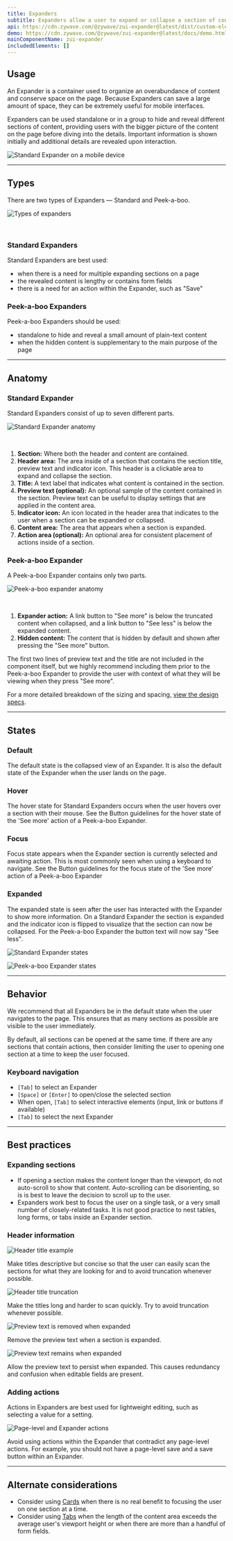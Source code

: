 ```yaml
---
title: Expanders
subtitle: Expanders allow a user to expand or collapse a section of content
api: https://cdn.zywave.com/@zywave/zui-expander@latest/dist/custom-elements.json
demo: https://cdn.zywave.com/@zywave/zui-expander@latest/docs/demo.html
mainComponentName: zui-expander
includedElements: []
---
```

## Usage

An Expander is a container used to organize an overabundance of content and conserve space on the page. Because Expanders can save a large amount of space, they can be extremely useful for mobile interfaces.

Expanders can be used standalone or in a group to hide and reveal different sections of content, providing users with the bigger picture of the content on the page before diving into the details. Important information is shown initially and additional details are revealed upon interaction.  

![Standard Expander on a mobile device](/images/expander_usage_mobile.svg)

- - -

## Types

There are two types of Expanders — Standard and Peek-a-boo. 

![Types of expanders](/images/expander_types.svg)

</br>

### Standard Expanders

Standard Expanders are best used:

* when there is a need for multiple expanding sections on a page
* the revealed content is lengthy or contains form fields
* there is a need for an action within the Expander, such as "Save"

<docs-spacer size= "small"></docs-spacer>

### Peek-a-boo Expanders

Peek-a-boo Expanders should be used:

* standalone to hide and reveal a small amount of plain-text content
* when the hidden content is supplementary to the main purpose of the page

- - -

## Anatomy

### Standard Expander

Standard Expanders consist of up to seven different parts. 

![Standard Expander anatomy](/images/standard_expander_anatomy.svg)

</br>

1. **Section:** Where both the header and content are contained.
2. **Header area:** The area inside of a section that contains the section title, preview text and indicator icon. This header is a clickable area to expand and collapse the section. 
3. **Title:** A text label that indicates what content is contained in the section.
4. **Preview text (optional):**  An optional sample of the content contained in the section. Preview text can be useful to display settings that are applied in the content area. 
5. **Indicator icon:** An icon located in the header area that indicates to the user when a section can be expanded or collapsed. 
6. **Content area:** The area that appears when a section is expanded.
7. **Action area (optional):** An optional area for consistent placement of actions inside of a section.

<docs-spacer size="small"></docs-spacer>

### Peek-a-boo Expander

A Peek-a-boo Expander contains only two parts.

![Peek-a-boo expander anatomy](/images/peek-a-boo_expander_anatomy.svg)

</br>

1.  **Expander action:** A link button to "See more" is below the truncated content when collapsed, and a link button to "See less" is below the expanded content. 
2. **Hidden content:** The content that is hidden by default and shown after pressing the "See more" button.

The first two lines of preview text and the title are not included in the component itself, but we highly recommend including them prior to the Peek-a-boo Expander to provide the user with context of what they will be viewing when they press "See more".

<docs-spacer size="small"></docs-spacer>

For a more detailed breakdown of the sizing and spacing, [view the design specs](https://xd.adobe.com/view/a6f89984-5337-4059-b732-a81634401e1d-f3ab/).

- - -

## States

### Default

The default state is the collapsed view of an Expander. It is also the default state of the Expander when the user lands on the page. 

### Hover

The hover state for Standard Expanders occurs when the user hovers over a section with their mouse. See the Button guidelines for the hover state of the 'See more' action of a Peek-a-boo Expander.

### Focus

Focus state appears when the Expander section is currently selected and awaiting action. This is most commonly seen when using a keyboard to navigate. See the Button guidelines for the focus state of the 'See more' action of a Peek-a-boo Expander

### Expanded

The expanded state is seen after the user has interacted with the Expander to show more information. On a Standard Expander the section is expanded and the indicator icon is flipped to visualize that the section can now be collapsed. For the Peek-a-boo Expander the button text will now say "See less". 

![Standard Expander states](/images/standard_expander_states.svg)

![Peek-a-boo Expander states](/images/peek-a-boo_expander_states-–-1.svg)

- - -

## Behavior

We recommend that all Expanders be in the default state when the user navigates to the page. This ensures that as many sections as possible are visible to the user immediately. 

By default, all sections can be opened at the same time. If there are any sections that contain actions, then consider limiting the user to opening one section at a time to keep the user focused. 

### Keyboard navigation

* `[Tab]` to select an Expander
* `[Space]` or `[Enter]` to open/close the selected section
* When open, `[Tab]` to select interactive elements (input, link or buttons if available)
* `[Tab]` to select the next Expander

- - -

## Best practices

### Expanding sections

* If opening a section makes the content longer than the viewport, do not auto-scroll to show that content. Auto-scrolling can be disorienting, so is is best to leave the decision to scroll up to the user.
* Expanders work best to focus the user on a single task, or a very small number of closely-related tasks. It is not good practice to nest tables, long forms, or tabs inside an Expander section.
  <docs-spacer size= "small"></docs-spacer>

### Header information

<docs-grid columns="2">

  <div>

![Header title example](/images/header_title_do.svg)

 <docs-do>
     Make titles descriptive but concise so that the user can easily scan the sections for what they are looking for and to avoid truncation whenever possible.
</docs-do>
  </div>
  <div>
   

![Header title truncation](/images/header_title_do-not.svg)

 <docs-do-not>
     Make the titles long and harder to scan quickly. Try to avoid truncation whenever possible.
</docs-do-not>
  </div>
</docs-grid>

<docs-spacer size="small"></docs-spacer>

<docs-grid columns="2">

  <div>

![Preview text is removed when expanded](/images/expanded_do.svg)

 <docs-do>
    Remove the preview text when a section is expanded.
</docs-do>
  </div>
  <div>

![Preview text remains when expanded](/images/expanded_do-not.svg)

 <docs-do-not>
     Allow the preview text to persist when expanded. This causes redundancy and confusion when editable fields are present.

</docs-do-not>
  </div>
</docs-grid>

<docs-spacer size="small"></docs-spacer>

### Adding actions

Actions in Expanders are best used for lightweight editing, such as selecting a value for a setting.

<docs-spacer size="small"></docs-spacer>

![Page-level and Expander actions](/images/action_do-not.svg)

<docs-do-not>
Avoid using actions within the Expander that contradict any page-level actions. For example, you should not have a page-level save and a save button within an Expander. 
</docs-do-not>  

- - -

## Alternate considerations

* Consider using [Cards](/design-system/components/cards/) when there is no real benefit to focusing the user on one section at a time.
* Consider using [Tabs](/design-system/components/tabs/) when the length of the content area exceeds the average user's viewport height or when there are more than a handful of form fields.